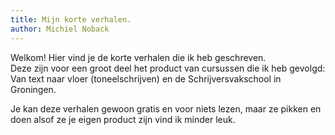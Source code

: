 ```yaml
---
title: Mijn korte verhalen.
author: Michiel Noback
---
```


Welkom! Hier vind je de korte verhalen die ik heb geschreven.  
Deze zijn voor een groot deel het product van cursussen die ik heb gevolgd: 
Van text naar vloer (toneelschrijven) en de Schrijversvakschool in Groningen.

Je kan deze verhalen gewoon gratis en voor niets lezen, maar ze pikken en doen alsof ze je eigen product zijn vind ik minder leuk.

